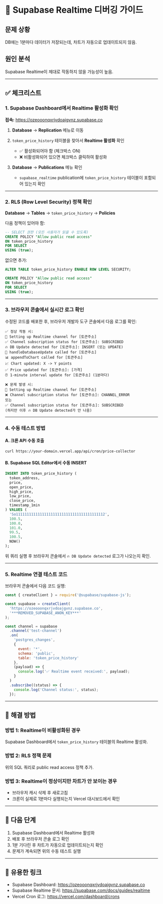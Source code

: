 # 🔧 Supabase Realtime 디버깅 가이드

## 문제 상황
DB에는 1분마다 데이터가 저장되는데, 차트가 자동으로 업데이트되지 않음.

## 원인 분석
Supabase Realtime이 제대로 작동하지 않을 가능성이 높음.

---

## ✅ 체크리스트

### 1. Supabase Dashboard에서 Realtime 활성화 확인

**접속:** https://ozeooonqxrjvdoajgvnz.supabase.co

1. **Database** → **Replication** 메뉴로 이동
2. `token_price_history` 테이블을 찾아서 **Realtime 활성화** 확인
   - ✅ 활성화되어야 함 (체크박스 ON)
   - ❌ 비활성화되어 있으면 체크박스 클릭하여 활성화

3. **Database** → **Publications** 메뉴 확인
   - `supabase_realtime` publication에 `token_price_history` 테이블이 포함되어 있는지 확인

---

### 2. RLS (Row Level Security) 정책 확인

**Database** → **Tables** → `token_price_history` → **Policies**

다음 정책이 있어야 함:

```sql
-- SELECT 권한 (모든 사용자가 읽을 수 있도록)
CREATE POLICY "Allow public read access"
ON token_price_history
FOR SELECT
USING (true);
```

없으면 추가:
```sql
ALTER TABLE token_price_history ENABLE ROW LEVEL SECURITY;

CREATE POLICY "Allow public read access"
ON token_price_history
FOR SELECT
USING (true);
```

---

### 3. 브라우저 콘솔에서 실시간 로그 확인

수정된 코드를 배포한 후, 브라우저 개발자 도구 콘솔에서 다음 로그를 확인:

```
✅ 정상 작동 시:
🔔 Setting up Realtime channel for [토큰주소]
✅ Channel subscription status for [토큰주소]: SUBSCRIBED
🔥 DB Update detected for [토큰주소]: INSERT (또는 UPDATE)
💾 handleDatabaseUpdate called for [토큰주소]
📊 appendToChart called for [토큰주소]
📈 Chart updated: X -> Y points
✅ Price updated for [토큰주소]: [가격]
⏰ 1-minute interval update for [토큰주소] (1분마다)

❌ 문제 발생 시:
🔔 Setting up Realtime channel for [토큰주소]
❌ Channel subscription status for [토큰주소]: CHANNEL_ERROR
또는
✅ Channel subscription status for [토큰주소]: SUBSCRIBED
(하지만 이후 🔥 DB Update detected가 안 나옴)
```

---

### 4. 수동 테스트 방법

#### A. 크론 API 수동 호출
```bash
curl https://your-domain.vercel.app/api/cron/price-collector
```

#### B. Supabase SQL Editor에서 수동 INSERT
```sql
INSERT INTO token_price_history (
  token_address,
  price,
  open_price,
  high_price,
  low_price,
  close_price,
  timestamp_1min
) VALUES (
  'So11111111111111111111111111111111111111112',
  100.5,
  100.0,
  101.0,
  99.5,
  100.5,
  NOW()
);
```

위 쿼리 실행 후 브라우저 콘솔에서 `🔥 DB Update detected` 로그가 나오는지 확인.

---

### 5. Realtime 연결 테스트 코드

브라우저 콘솔에서 다음 코드 실행:

```javascript
const { createClient } = require('@supabase/supabase-js');

const supabase = createClient(
  'https://ozeooonqxrjvdoajgvnz.supabase.co',
  '***REMOVED_SUPABASE_ANON_KEY***'
);

const channel = supabase
  .channel('test-channel')
  .on(
    'postgres_changes',
    {
      event: '*',
      schema: 'public',
      table: 'token_price_history'
    },
    (payload) => {
      console.log('✅ Realtime event received:', payload);
    }
  )
  .subscribe((status) => {
    console.log('Channel status:', status);
  });
```

---

## 🚀 해결 방법

### 방법 1: Realtime이 비활성화된 경우
Supabase Dashboard에서 `token_price_history` 테이블의 Realtime 활성화.

### 방법 2: RLS 정책 문제
위의 SQL 쿼리로 public read access 정책 추가.

### 방법 3: Realtime이 정상이지만 차트가 안 보이는 경우
- 브라우저 캐시 삭제 후 새로고침
- 크론이 실제로 1분마다 실행되는지 Vercel 대시보드에서 확인

---

## 📝 다음 단계

1. Supabase Dashboard에서 Realtime 활성화
2. 배포 후 브라우저 콘솔 로그 확인
3. 1분 기다린 후 차트가 자동으로 업데이트되는지 확인
4. 문제가 계속되면 위의 수동 테스트 실행

---

## 🔗 유용한 링크

- Supabase Dashboard: https://ozeooonqxrjvdoajgvnz.supabase.co
- Supabase Realtime 문서: https://supabase.com/docs/guides/realtime
- Vercel Cron 로그: https://vercel.com/dashboard/crons
